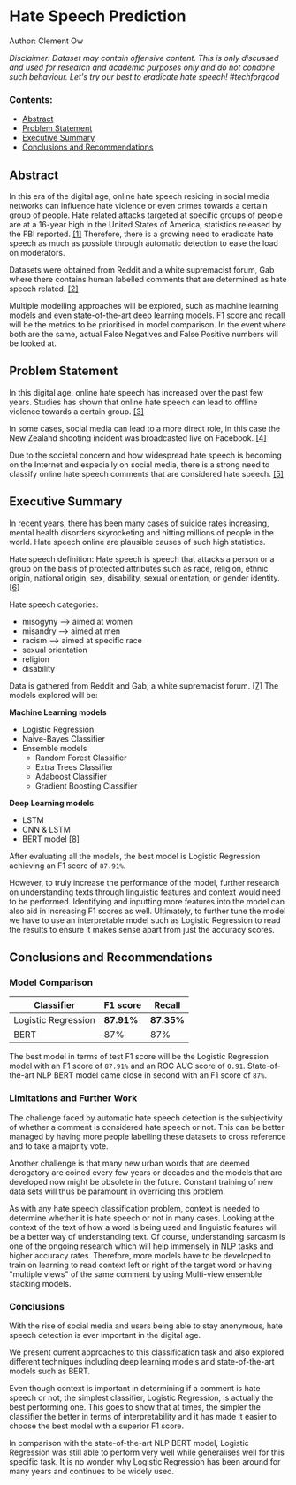 # Hate Speech Prediction 

Author: Clement Ow

_Disclaimer: Dataset may contain offensive content. This is only discussed and used for research and academic purposes only and do not condone such behaviour. Let's try our best to eradicate hate speech! \#techforgood_

### Contents:
- [Abstract](#Abstract)
- [Problem Statement](#Problem-Statement)
- [Executive Summary](#Executive-Summary)
- [Conclusions and Recommendations](#Conclusions-and-Recommendations)

## Abstract

In this era of the digital age, online hate speech residing in social media networks can influence hate violence or even crimes towards a certain group of people. Hate related attacks targeted at specific groups of people are at a 16-year high in the United States of America, statistics released by the FBI reported. [[1]](https://www.nytimes.com/2019/11/12/us/hate-crimes-fbi-report.html) Therefore, there is a growing need to eradicate hate speech as much as possible through automatic detection to ease the load on moderators.

Datasets were obtained from Reddit and a white supremacist forum, Gab where there contains human labelled comments that are determined as hate speech related. [[2]](https://github.com/jing-qian/A-Benchmark-Dataset-for-Learning-to-Intervene-in-Online-Hate-Speech)

Multiple modelling approaches will be explored, such as machine learning models and even state-of-the-art deep learning models. F1 score and recall will be the metrics to be prioritised in model comparison. In the event where both are the same, actual False Negatives and False Positive numbers will be looked at.

## Problem Statement

In this digital age, online hate speech has increased over the past few years. Studies has shown that online hate speech can lead to offline violence towards a certain group. [[3]](https://phys.org/news/2019-10-online-speech-crimes-minorities.html)

In some cases, social media can lead to a more direct role, in this case the New Zealand shooting incident was broadcasted live on Facebook. [[4]](https://www.nytimes.com/2019/03/14/world/asia/new-zealand-shooting-updates-christchurch.html)

Due to the societal concern and how widespread hate speech is becoming on the Internet  and especially on social media, there is a strong need to classify online hate speech comments that are considered hate speech. [[5]](https://journals.plos.org/plosone/article?id=10.1371/journal.pone.0221152#sec001)

## Executive Summary

In recent years, there has been many cases of suicide rates increasing, mental health disorders skyrocketing and hitting millions of people in the world. Hate speech online are plausible causes of such high statistics.

Hate speech definition: Hate speech is speech that attacks a person or a group on the basis of protected attributes such as race, religion, ethnic origin, national origin, sex, disability, sexual orientation, or gender identity. [[6]](https://en.wikipedia.org/wiki/Hate_speech)

Hate speech categories:
- misogyny --> aimed at women
- misandry --> aimed at men
- racism --> aimed at specific race
- sexual orientation
- religion
- disability

Data is gathered from Reddit and Gab, a white supremacist forum. [[7]](https://github.com/jing-qian/A-Benchmark-Dataset-for-Learning-to-Intervene-in-Online-Hate-Speech) The models explored will be:

__Machine Learning models__
- Logistic Regression
- Naive-Bayes Classifier
- Ensemble models
  - Random Forest Classifier
  - Extra Trees Classifier
  - Adaboost Classifier
  - Gradient Boosting Classifier

__Deep Learning models__
- LSTM
- CNN & LSTM
- BERT model [[8]](https://github.com/google-research/bert)

After evaluating all the models, the best model is Logistic Regression achieving an F1 score of `87.91%`.

However, to truly increase the performance of the model, further research on understanding texts through linguistic features and context would need to be performed. Identifying and inputting more features into the model can also aid in increasing F1 scores as well. Ultimately, to further tune the model we have to use an interpretable model such as Logistic Regression to read the results to ensure it makes sense apart from just the accuracy scores.  


## Conclusions and Recommendations

### Model Comparison

| Classifier                              | F1 score | Recall |
|-----------------------------------------|----------|--------|
| Logistic Regression                     | **87.91%**   | **87.35%** |
| BERT                                    | 87%      | 87%    |

The best model in terms of test F1 score will be the Logistic Regression model with an F1 score of `87.91%` and an ROC AUC score of `0.91`. State-of-the-art NLP BERT model came close in second with an F1 score of `87%`.  

### Limitations and Further Work

The challenge faced by automatic hate speech detection is the subjectivity of whether a comment is considered hate speech or not. This can be better managed by having more people labelling these datasets to cross reference and to take a majority vote.

Another challenge is that many new urban words that are deemed derogatory are coined every few years or decades and the models that are developed now might be obsolete in the future. Constant training of new data sets will thus be paramount in overriding this problem.

As with any hate speech classification problem, context is needed to determine whether it is hate speech or not in many cases. Looking at the context of the text of how a word is being used and linguistic features will be a better way of understanding text. Of course, understanding sarcasm is one of the ongoing research which will help immensely in NLP tasks and higher accuracy rates. Therefore, more models have to be developed to train on learning to read context left or right of the target word or having "multiple views" of the same comment by using Multi-view ensemble stacking models.

### Conclusions

With the rise of social media and users being able to stay anonymous, hate speech detection is ever important in the digital age.

We present current approaches to this classification task and also explored different techniques including deep learning models and state-of-the-art models such as BERT.

Even though context is important in determining if a comment is hate speech or not, the simplest classifier, Logistic Regression, is actually the best performing one. This goes to show that at times, the simpler the classifier the better in terms of interpretability and it has made it easier to choose the best model with a superior F1 score.

In comparison with the state-of-the-art NLP BERT model, Logistic Regression was still able to perform very well while generalises well for this specific task. It is no wonder why Logistic Regression has been around for many years and continues to be widely used.
